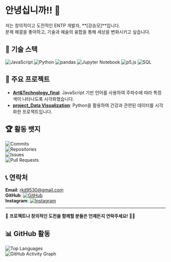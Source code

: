 # 안녕십니까!! 🚀

저는 창의적이고 도전적인 ENTP 개발자, **[강승모]**입니다.  
문제 해결을 좋아하고, 기술과 예술의 융합을 통해 세상을 변화시키고 싶습니다.

## 🌟 기술 스택
![JavaScript](https://img.shields.io/badge/JavaScript-F7DF1E?style=for-the-badge&logo=javascript&logoColor=black)
![Python](https://img.shields.io/badge/Python-3776AB?style=for-the-badge&logo=python&logoColor=white)
![pandas](https://img.shields.io/badge/pandas-150458?style=for-the-badge&logo=pandas&logoColor=white)
![Jupyter Notebook](https://img.shields.io/badge/Jupyter-FF9800?style=for-the-badge&logo=Jupyter&logoColor=white)
![p5.js](https://img.shields.io/badge/p5.js-FF4A1C?style=for-the-badge&logo=p5.js&logoColor=white)
![SQL](https://img.shields.io/badge/SQL-4479A1?style=for-the-badge&logo=postgresql&logoColor=white)
## 📂 주요 프로젝트
- **[Art&Technology_final](https://github.com/boalover/no_pain_no_gain.git)**: JavaScript 기반 언어를 사용하여 주파수에 따라 특정 색이 나타나도록 시각화했습니다.
- **[project_Data Visualization](https://github.com/boalover/Data-visualize)**: Python을 활용하여 건강과 관련된 데이터를 시각화한 프로젝트입니다.


## 🏆 활동 뱃지
![Commits](https://img.shields.io/badge/Commits-100%2B-blue?style=for-the-badge)  
![Repositories](https://img.shields.io/badge/Public_Repositories-10%2B-green?style=for-the-badge)  
![Issues](https://img.shields.io/badge/Issues_Resolved-50%2B-orange?style=for-the-badge)  
![Pull Requests](https://img.shields.io/badge/Pull_Requests_Approved-30%2B-brightgreen?style=for-the-badge)

## 📞 연락처
 **Email**: rkd9530@gmail.com  
 **GitHub**: [![GitHub](https://img.shields.io/badge/GitHub-181717?style=for-the-badge&logo=github&logoColor=white)](https://github.com/boalover)  
 **Instagram**: [![Instagram](https://img.shields.io/badge/Instagram-E4405F?style=for-the-badge&logo=instagram&logoColor=white)](https://instagram.com/rkd_9530)  

---

💬 **프로젝트나 창의적인 도전을 함께할 분들은 언제든지 연락주세요!** 🎨✨

## 📊 GitHub 활동
 ![Top Languages](https://github-readme-stats.vercel.app/api/top-langs/?username=boalover&layout=compact&theme=dark)  
 ![GitHub Activity Graph](https://github-readme-activity-graph.vercel.app/graph?username=boalover&theme=github)
